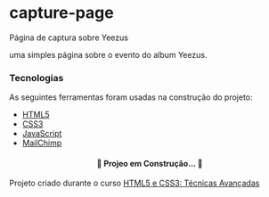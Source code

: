 <h1> capture-page </h1>
Página de captura sobre Yeezus

uma simples página sobre o evento do album Yeezus.

### Tecnologias

As seguintes ferramentas foram usadas na construção do projeto:

- [HTML5](https://developer.mozilla.org/en-US/docs/Glossary/HTML5)
- [CSS3](https://developer.mozilla.org/pt-BR/docs/Web/CSS)
- [JavaScript](https://developer.mozilla.org/pt-BR/docs/Web/JavaScript)
- [MailChimp](https://login.mailchimp.com/)

<h4 align="center">
 🚧 Projeo em Construção... 🚧
</h4>

<p>Projeto criado durante o curso <a href="https://www.udemy.com/course/html5-e-css3-tecnicas-avancadas-com-flexbox-e-3-projetos/">HTML5 e CSS3: Técnicas Avançadas</a></p>
